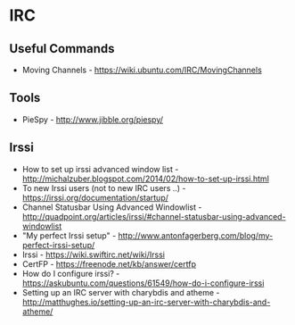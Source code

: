 # IRC

## Useful Commands

* Moving Channels - https://wiki.ubuntu.com/IRC/MovingChannels

## Tools

* PieSpy - http://www.jibble.org/piespy/

## Irssi

* How to set up irssi advanced window list - http://michalzuber.blogspot.com/2014/02/how-to-set-up-irssi.html
* To new Irssi users (not to new IRC users ..) - https://irssi.org/documentation/startup/
* Channel Statusbar Using Advanced Windowlist - http://quadpoint.org/articles/irssi/#channel-statusbar-using-advanced-windowlist
* "My perfect Irssi setup" - http://www.antonfagerberg.com/blog/my-perfect-irssi-setup/
* Irssi - https://wiki.swiftirc.net/wiki/Irssi
* CertFP - https://freenode.net/kb/answer/certfp
* How do I configure irssi? - https://askubuntu.com/questions/61549/how-do-i-configure-irssi
* Setting up an IRC server with charybdis and atheme - http://matthughes.io/setting-up-an-irc-server-with-charybdis-and-atheme/